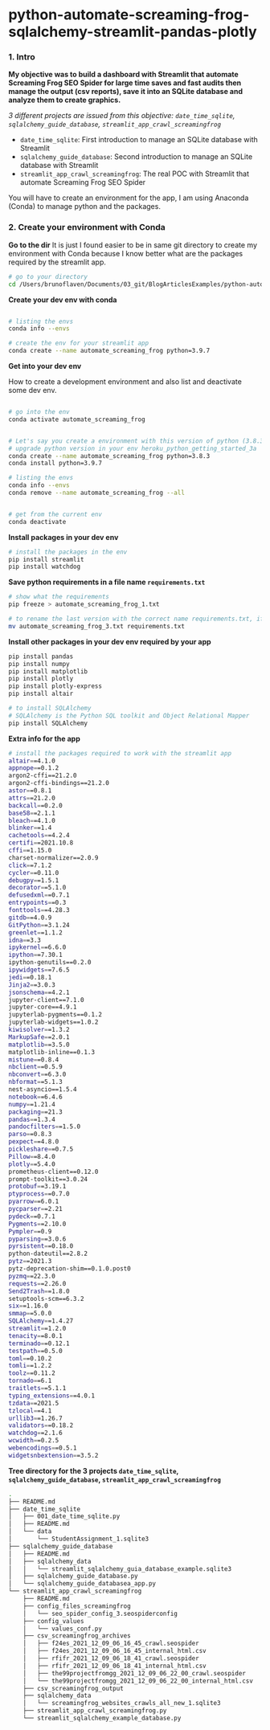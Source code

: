 # python-automate-screaming-frog-sqlalchemy-streamlit-pandas-plotly


### 1. Intro
**My objective was to build a dashboard with Streamlit that automate Screaming Frog SEO Spider for large time saves and fast audits then manage the output (csv reports), save it into an SQLite database and analyze them to create graphics.**

*3 different projects are issued from this objective: `date_time_sqlite`, `sqlalchemy_guide_database`, `streamlit_app_crawl_screamingfrog`*


- `date_time_sqlite`: First introduction to manage an SQLite database with Streamlit
- `sqlalchemy_guide_database`: Second introduction to manage an SQLite database with Streamlit
- `streamlit_app_crawl_screamingfrog`: The real POC with Streamlit that automate Screaming Frog SEO Spider

You will have to create an environment for the app, I am using Anaconda (Conda) to manage python and the packages.

### 2. Create your environment with Conda

**Go to the dir**
It is just I found easier to be in same git directory to create my environment with Conda because I know better what are the packages required by the streamlit app.



```bash
# go to your directory
cd /Users/brunoflaven/Documents/03_git/BlogArticlesExamples/python-automate-screaming-frog-sqlalchemy-streamlit-pandas-plotly
```

**Create your dev env with conda**
```bash

# listing the envs
conda info --envs

# create the env for your streamlit app
conda create --name automate_screaming_frog python=3.9.7
```

**Get into your dev env**

How to create a development environment and also list and deactivate some dev env.


```bash

# go into the env
conda activate automate_screaming_frog


# Let's say you create a environment with this version of python (3.8.3) if you need yo update the python version of your env
# upgrade python version in your env heroku_python_getting_started_3a
conda create --name automate_screaming_frog python=3.8.3
conda install python=3.9.7

# listing the envs
conda info --envs
conda remove --name automate_screaming_frog --all


# get from the current env
conda deactivate

```

**Install packages in your dev env**
```bash
# install the packages in the env
pip install streamlit
pip install watchdog
```

**Save python requirements in a file name `requirements.txt`**
```bash
# show what the requirements
pip freeze > automate_screaming_frog_1.txt

# to rename the last version with the correct name requirements.txt, if you deploy on heroku for instance, heroku only accept the filename requirements.txt
mv automate_screaming_frog_3.txt requirements.txt

```

**Install other packages in your dev env required by your app**
```bash
pip install pandas
pip install numpy
pip install matplotlib
pip install plotly
pip install plotly-express
pip install altair

# to install SQLAlchemy
# SQLAlchemy is the Python SQL toolkit and Object Relational Mapper
pip install SQLAlchemy
```

**Extra info for the app**

```bash
# install the packages required to work with the streamlit app
altair==4.1.0
appnope==0.1.2
argon2-cffi==21.2.0
argon2-cffi-bindings==21.2.0
astor==0.8.1
attrs==21.2.0
backcall==0.2.0
base58==2.1.1
bleach==4.1.0
blinker==1.4
cachetools==4.2.4
certifi==2021.10.8
cffi==1.15.0
charset-normalizer==2.0.9
click==7.1.2
cycler==0.11.0
debugpy==1.5.1
decorator==5.1.0
defusedxml==0.7.1
entrypoints==0.3
fonttools==4.28.3
gitdb==4.0.9
GitPython==3.1.24
greenlet==1.1.2
idna==3.3
ipykernel==6.6.0
ipython==7.30.1
ipython-genutils==0.2.0
ipywidgets==7.6.5
jedi==0.18.1
Jinja2==3.0.3
jsonschema==4.2.1
jupyter-client==7.1.0
jupyter-core==4.9.1
jupyterlab-pygments==0.1.2
jupyterlab-widgets==1.0.2
kiwisolver==1.3.2
MarkupSafe==2.0.1
matplotlib==3.5.0
matplotlib-inline==0.1.3
mistune==0.8.4
nbclient==0.5.9
nbconvert==6.3.0
nbformat==5.1.3
nest-asyncio==1.5.4
notebook==6.4.6
numpy==1.21.4
packaging==21.3
pandas==1.3.4
pandocfilters==1.5.0
parso==0.8.3
pexpect==4.8.0
pickleshare==0.7.5
Pillow==8.4.0
plotly==5.4.0
prometheus-client==0.12.0
prompt-toolkit==3.0.24
protobuf==3.19.1
ptyprocess==0.7.0
pyarrow==6.0.1
pycparser==2.21
pydeck==0.7.1
Pygments==2.10.0
Pympler==0.9
pyparsing==3.0.6
pyrsistent==0.18.0
python-dateutil==2.8.2
pytz==2021.3
pytz-deprecation-shim==0.1.0.post0
pyzmq==22.3.0
requests==2.26.0
Send2Trash==1.8.0
setuptools-scm==6.3.2
six==1.16.0
smmap==5.0.0
SQLAlchemy==1.4.27
streamlit==1.2.0
tenacity==8.0.1
terminado==0.12.1
testpath==0.5.0
toml==0.10.2
tomli==1.2.2
toolz==0.11.2
tornado==6.1
traitlets==5.1.1
typing_extensions==4.0.1
tzdata==2021.5
tzlocal==4.1
urllib3==1.26.7
validators==0.18.2
watchdog==2.1.6
wcwidth==0.2.5
webencodings==0.5.1
widgetsnbextension==3.5.2
```

**Tree directory for the 3 projects `date_time_sqlite`, `sqlalchemy_guide_database`, `streamlit_app_crawl_screamingfrog`**

```bash
.
├── README.md
├── date_time_sqlite
│   ├── 001_date_time_sqlite.py
│   ├── README.md
│   └── data
│       └── StudentAssignment_1.sqlite3
├── sqlalchemy_guide_database
│   ├── README.md
│   ├── sqlalchemy_data
│   │   └── streamlit_sqlalchemy_guia_database_example.sqlite3
│   ├── sqlalchemy_guide_database.py
│   └── sqlalchemy_guide_databasea_app.py
└── streamlit_app_crawl_screamingfrog
    ├── README.md
    ├── config_files_screamingfrog
    │   └── seo_spider_config_3.seospiderconfig
    ├── config_values
    │   └── values_conf.py
    ├── csv_screamingfrog_archives
    │   ├── f24es_2021_12_09_06_16_45_crawl.seospider
    │   ├── f24es_2021_12_09_06_16_45_internal_html.csv
    │   ├── rfifr_2021_12_09_06_18_41_crawl.seospider
    │   ├── rfifr_2021_12_09_06_18_41_internal_html.csv
    │   ├── the99projectfromgg_2021_12_09_06_22_00_crawl.seospider
    │   └── the99projectfromgg_2021_12_09_06_22_00_internal_html.csv
    ├── csv_screamingfrog_output
    ├── sqlalchemy_data
    │   └── screamingfrog_websites_crawls_all_new_1.sqlite3
    ├── streamlit_app_crawl_screamingfrog.py
    └── streamlit_sqlalchemy_example_database.py
```